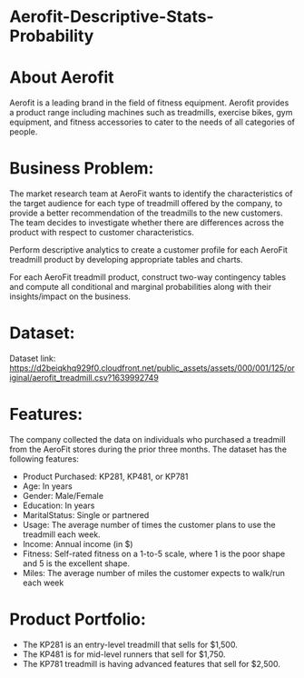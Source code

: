 # Aerofit-Descriptive-Stats-Probability

# About Aerofit

Aerofit is a leading brand in the field of fitness equipment. Aerofit provides a product range including machines such as treadmills, exercise bikes, gym equipment, and fitness accessories to cater to the needs of all categories of people.


# Business Problem:

The market research team at AeroFit wants to identify the characteristics of the target audience for each type of treadmill offered by the company, to provide a better recommendation of the treadmills to the new customers. The team decides to investigate whether there are differences across the product with respect to customer characteristics.

Perform descriptive analytics to create a customer profile for each AeroFit treadmill product by developing appropriate tables and charts.

For each AeroFit treadmill product, construct two-way contingency tables and compute all conditional and marginal probabilities along with their insights/impact on the business.

# Dataset:
Dataset link: https://d2beiqkhq929f0.cloudfront.net/public_assets/assets/000/001/125/original/aerofit_treadmill.csv?1639992749
# Features:
The company collected the data on individuals who purchased a treadmill from the AeroFit stores during the prior three months. The dataset has the following features:

* Product Purchased:	KP281, KP481, or KP781
* Age:	In years
* Gender:	Male/Female
* Education:	In years
* MaritalStatus:	Single or partnered
* Usage:	The average number of times the customer plans to use the treadmill each week.
* Income:	Annual income (in $)
* Fitness:	Self-rated fitness on a 1-to-5 scale, where 1 is the poor shape and 5 is the excellent shape.
* Miles:	The average number of miles the customer expects to walk/run each week

# Product Portfolio:
* The KP281 is an entry-level treadmill that sells for $1,500.
* The KP481 is for mid-level runners that sell for $1,750.
* The KP781 treadmill is having advanced features that sell for $2,500.
